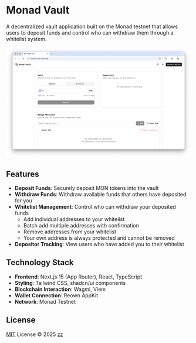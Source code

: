 # Monad Vault

A decentralized vault application built on the Monad testnet that allows users to deposit funds and control who can withdraw them through a whitelist system.

![Monad Vault](/public/screenshot.png)

## Features

- **Deposit Funds**: Securely deposit MON tokens into the vault
- **Withdraw Funds**: Withdraw available funds that others have deposited for you
- **Whitelist Management**: Control who can withdraw your deposited funds
  - Add individual addresses to your whitelist
  - Batch add multiple addresses with confirmation
  - Remove addresses from your whitelist
  - Your own address is always protected and cannot be removed
- **Depositor Tracking**: View users who have added you to their whitelist

## Technology Stack

- **Frontend**: Next.js 15 (App Router), React, TypeScript
- **Styling**: Tailwind CSS, shadcn/ui components
- **Blockchain Interaction**: Wagmi, Viem
- **Wallet Connection**: Reown AppKit
- **Network**: Monad Testnet

## License

[MIT](./LICENSE) License © 2025 [zz](https://github.com/holazz)
